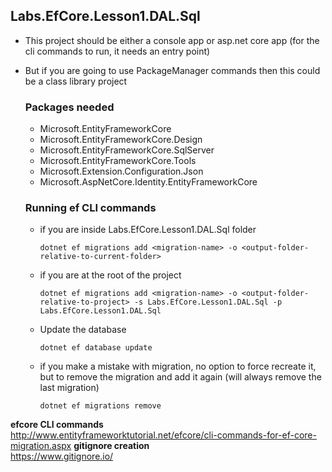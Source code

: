 ## Labs.EfCore.Lesson1.DAL.Sql
* This project should be either a console app or asp.net core app (for the cli commands to run, it needs an entry point)
* But if you are going to use PackageManager commands then this could be a class library project

    ### Packages needed
    * Microsoft.EntityFrameworkCore
    * Microsoft.EntityFrameworkCore.Design
    * Microsoft.EntityFrameworkCore.SqlServer
    * Microsoft.EntityFrameworkCore.Tools
    * Microsoft.Extension.Configuration.Json
    * Microsoft.AspNetCore.Identity.EntityFrameworkCore

    ### Running ef CLI commands
    * if you are inside Labs.EfCore.Lesson1.DAL.Sql folder

        `dotnet ef migrations add <migration-name> -o <output-folder-relative-to-current-folder>`
    * if you are at the root of the project

        `dotnet ef migrations add <migration-name> -o <output-folder-relative-to-project> -s Labs.EfCore.Lesson1.DAL.Sql -p Labs.EfCore.Lesson1.DAL.Sql`
    * Update the database

        `dotnet ef database update`
    * if you make a mistake with migration, no option to force recreate it, but to remove the migration and add it again (will always remove the last migration)
    
        `dotnet ef migrations remove`
        
__efcore CLI commands__<br />
http://www.entityframeworktutorial.net/efcore/cli-commands-for-ef-core-migration.aspx
__gitignore creation__<br />
https://www.gitignore.io/
